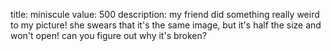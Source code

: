 title: miniscule
value: 500
description: my friend did something really weird to my picture!
she swears that it's the same image, but it's half the size and won't open!
can you figure out why it's broken?